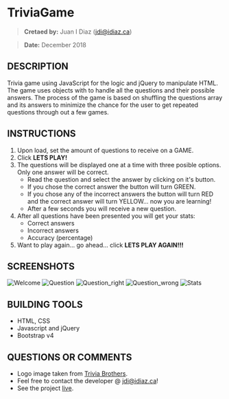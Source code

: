 # TriviaGame
> **Cretaed by:**     Juan I Diaz (jdi@idiaz.ca)

> **Date:**           December 2018

## DESCRIPTION
Trivia game using JavaScript for the logic and jQuery to manipulate HTML. The game uses objects with to handle all the questions and their possible answers. The process of the game is based on shuffling the questions array and its answers to minimize the chance for the user to get repeated questions through out a few games. 


## INSTRUCTIONS
1. Upon load, set the amount of questions to receive on a GAME.
2. Click **LETS PLAY!**
3. The questions will be displayed one at a time with three posible options. Only one answer will be correct.
   - Read the question and select the answer by clicking on it's button.
   - If you chose the correct answer the button will turn GREEN.
   - If you chose any of the incorrect answers the button will turn RED and the correct answer will turn YELLOW... now you are learning!
   - After a few seconds you will receive a new question.
4. After all questions have been presented you will get your stats:
    + Correct answers
    + Incorrect answers
    + Accuracy (percentage)
5. Want to play again... go ahead... click **LETS PLAY AGAIN!!!**


## SCREENSHOTS
![Welcome](./assets/images/welcome.png)
![Question](./assets/images/question.png)
![Question_right](./assets/images/question_right.png)
![Question_wrong](./assets/images/question_wrong.png)
![Stats](./assets/images/stats.png)

## BUILDING TOOLS
- HTML, CSS
- Javascript and jQuery
- Bootstrap v4


## QUESTIONS OR COMMENTS
- Logo image taken from [Trivia Brothers](http://triviabrothers.com).
- Feel free to contact the developer @ <jdi@idiaz.ca>!
- See the project [live](https://juanidiaz.github.io/TriviaGame/).
